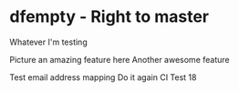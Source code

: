 # dfempty - Right to master

Whatever I'm testing

Picture an amazing feature here
Another awesome feature

Test email address mapping
Do it again
CI Test 18
